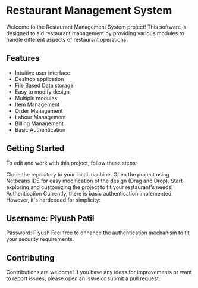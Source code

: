 # Restaurant Management System

Welcome to the Restaurant Management System project! This software is designed to aid restaurant management by providing various modules to handle different aspects of restaurant operations.

## Features
- Intuitive user interface
- Desktop application
- File Based Data storage
- Easy to modify design
- Multiple modules:
- Item Management
- Order Management
- Labour Management
- Billing Management
- Basic Authentication

## Getting Started
To edit and work with this project, follow these steps:

Clone the repository to your local machine.
Open the project using Netbeans IDE for easy modification of the design (Drag and Drop).
Start exploring and customizing the project to fit your restaurant's needs!
Authentication
Currently, there is basic authentication implemented. However, it's hardcoded for simplicity:

## Username: Piyush Patil
Password: Piyush
Feel free to enhance the authentication mechanism to fit your security requirements.

## Contributing
Contributions are welcome! If you have any ideas for improvements or want to report issues, please open an issue or submit a pull request.
